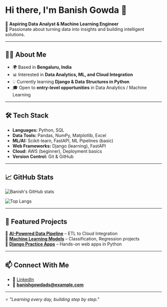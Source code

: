 # Hi there, I'm Banish Gowda 👋  

🚀 **Aspiring Data Analyst & Machine Learning Engineer**  
🎯 Passionate about turning data into insights and building intelligent solutions.  

---

## 🧑‍💻 About Me
- 🌍 Based in **Bengaluru, India**  
- 📊 Interested in **Data Analytics, ML, and Cloud Integration**  
- 💡 Currently learning **Django & Data Structures in Python**  
- 🎓 Open to **entry-level opportunities** in Data Analytics / Machine Learning  

---

## 🛠️ Tech Stack
- **Languages:** Python, SQL  
- **Data Tools:** Pandas, NumPy, Matplotlib, Excel  
- **ML/AI:** Scikit-learn, FastAPI, ML Pipelines (basic)  
- **Web Frameworks:** Django (learning), FastAPI  
- **Cloud:** AWS (beginner), Deployment basics  
- **Version Control:** Git & GitHub  

---

## 📈 GitHub Stats
![Banish's GitHub stats](https://github-readme-stats.vercel.app/api?username=YOUR_USERNAME&show_icons=true&theme=radical)  

![Top Langs](https://github-readme-stats.vercel.app/api/top-langs/?username=YOUR_USERNAME&layout=compact&theme=radical)  

---

## 🌟 Featured Projects
🔹 [**AI-Powered Data Pipeline**](#) – ETL to Cloud Integration  
🔹 [**Machine Learning Models**](#) – Classification, Regression projects  
🔹 [**Django Practice Apps**](#) – Hands-on web apps in Python  

---

## 📫 Connect With Me
- 💼 [LinkedIn](https://linkedin.com/in/banish006)    
- 📧 **banishgowdads@example.com**  

---

⭐️ *"Learning every day, building step by step."*
